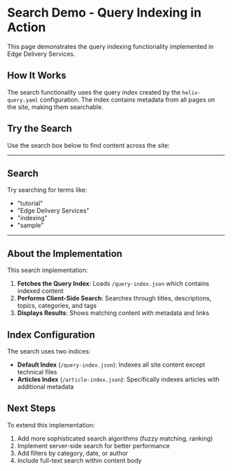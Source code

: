 # Search Demo - Query Indexing in Action

This page demonstrates the query indexing functionality implemented in Edge Delivery Services.

## How It Works

The search functionality uses the query index created by the `helix-query.yaml` configuration. The index contains metadata from all pages on the site, making them searchable.

## Try the Search

Use the search box below to find content across the site:

---

## Search

Try searching for terms like:
- "tutorial" 
- "Edge Delivery Services"
- "indexing"
- "sample"

---

## About the Implementation

This search implementation:

1. **Fetches the Query Index**: Loads `/query-index.json` which contains indexed content
2. **Performs Client-Side Search**: Searches through titles, descriptions, topics, categories, and tags
3. **Displays Results**: Shows matching content with metadata and links

## Index Configuration

The search uses two indices:

- **Default Index** (`/query-index.json`): Indexes all site content except technical files
- **Articles Index** (`/article-index.json`): Specifically indexes articles with additional metadata

## Next Steps

To extend this implementation:

1. Add more sophisticated search algorithms (fuzzy matching, ranking)
2. Implement server-side search for better performance
3. Add filters by category, date, or author
4. Include full-text search within content body
